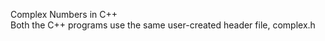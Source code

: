 Complex Numbers in C++ <br/>
Both the C++ programs use the same user-created header file, complex.h
